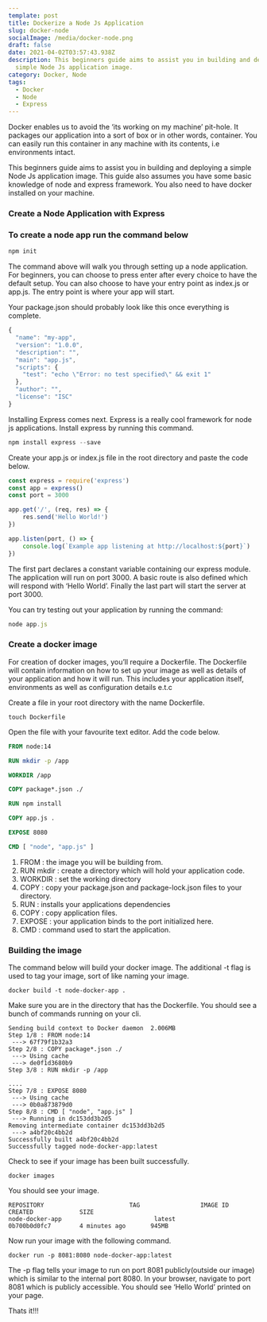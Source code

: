 ```yaml
---
template: post
title: Dockerize a Node Js Application
slug: docker-node
socialImage: /media/docker-node.png
draft: false
date: 2021-04-02T03:57:43.938Z
description: This beginners guide aims to assist you in building and deploying a
  simple Node Js application image.
category: Docker, Node
tags:
  - Docker
  - Node
  - Express
---
```

Docker enables us to avoid the ‘its working on my machine’ pit-hole. It packages our application into a sort of box or in other words, container. You can easily run this container in any machine with its contents, i.e environments intact.

This beginners guide aims to assist you in building and deploying a simple Node Js application image. This guide also assumes you have some basic knowledge of node and express framework. You also need to have docker installed on your machine.

### Create a Node Application with Express

### To create a node app run the command below

```javascript
npm init
```

The command above will walk you through setting up a node application. For beginners, you can choose to press enter after every choice to have the default setup. You can also choose to have your entry point as index.js or app.js. The entry point is where your app will start.

Your package.json should probably look like this once everything is complete.

```javascript
{
  "name": "my-app",
  "version": "1.0.0",
  "description": "",
  "main": "app.js",
  "scripts": {
    "test": "echo \"Error: no test specified\" && exit 1"
  },
  "author": "",
  "license": "ISC"
}
```

Installing Express comes next. Express is a really cool framework for node js applications. Install express by running this command.

```javascript
npm install express --save

```

Create your app.js or index.js file in the root directory and paste the code below.

```javascript
const express = require('express')
const app = express()
const port = 3000

app.get('/', (req, res) => {
    res.send('Hello World!')
})

app.listen(port, () => {
    console.log(`Example app listening at http://localhost:${port}`)
})
```

The first part declares a constant variable containing our express module. The application will run on port 3000. A basic route is also defined which will respond with ‘Hello World’. Finally the last part will start the server at port 3000.

You can try testing out your application by running the command:

```javascript
node app.js

```



### Create a docker image

For creation of docker images, you’ll require a Dockerfile. The Dockerfile will contain information on how to set up your image as well as details of your application and how it will run. This includes your application itself, environments as well as configuration details e.t.c

Create a file in your root directory with the name Dockerfile.

```shell
touch Dockerfile

```

Open the file with your favourite text editor. Add the code below.

```dockerfile
FROM node:14

RUN mkdir -p /app

WORKDIR /app

COPY package*.json ./

RUN npm install

COPY app.js .

EXPOSE 8080

CMD [ "node", "app.js" ]

```



1. FROM : the image you will be building from.
2. RUN mkdir : create a directory which will hold your application code.
3. WORKDIR : set the working directory
4. COPY : copy your package.json and package-lock.json files to your directory.
5. RUN : installs your applications dependencies
6. COPY : copy application files.
7. EXPOSE : your application binds to the port initialized here.
8. CMD : command used to start the application.

### Building the image

The command below will build your docker image. The additional -t flag is used to tag your image, sort of like naming your image.

```shell
docker build -t node-docker-app .

```



Make sure you are in the directory that has the Dockerfile. You should see a bunch of commands running on your cli.

```shell
Sending build context to Docker daemon  2.006MB
Step 1/8 : FROM node:14
 ---> 67f79f1b32a3
Step 2/8 : COPY package*.json ./
 ---> Using cache
 ---> de0f1d3680b9
Step 3/8 : RUN mkdir -p /app

....
Step 7/8 : EXPOSE 8080
 ---> Using cache
 ---> 0b0a873879d0
Step 8/8 : CMD [ "node", "app.js" ]
 ---> Running in dc153dd3b2d5
Removing intermediate container dc153dd3b2d5
 ---> a4bf20c4bb2d
Successfully built a4bf20c4bb2d
Successfully tagged node-docker-app:latest
```

Check to see if your image has been built successfully.

```shell
docker images

```

You should see your image.

```shell
REPOSITORY                        TAG                 IMAGE ID            CREATED             SIZE
node-docker-app                          latest              0b700b0d0fc7        4 minutes ago       945MB

```

Now run your image with the following command.

```shell
docker run -p 8081:8080 node-docker-app:latest

```

The -p flag tells your image to run on port 8081 publicly(outside our image) which is similar to the internal port 8080. In your browser, navigate to port 8081 which is publicly accessible. You should see ‘Hello World’ printed on your page.

Thats it!!!